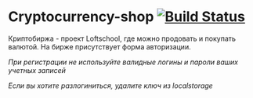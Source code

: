 # Cryptocurrency-shop [![Build Status](https://travis-ci.org/aelsergeev/cryptocurrency-shop.svg?branch=master)](https://travis-ci.org/aelsergeev/cryptocurrency-shop) 

Криптобиржа - проект Loftschool, где можно продовать и покупать валютой. На бирже присутствует форма авторизации.

_При регистрации не используйте валидные логины и пароли ваших учетных записей_

_Если вы хотите разлогиниться, удалите ключ из localstorage_

